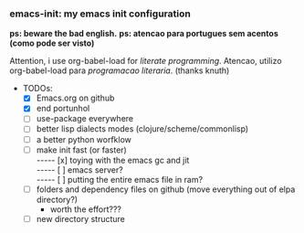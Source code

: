 ### emacs-init: my emacs init configuration

**ps: beware the bad english.**
**ps: atencao para portugues sem acentos (como pode ser visto)**

Attention, i use org-babel-load for *literate programming*.
Atencao, utilizo org-babel-load para *programacao literaria*.
(thanks knuth)

* TODOs:
  - [x] Emacs.org on github
  - [x] end portunhol
  - [ ] use-package everywhere
  - [ ] better lisp dialects modes (clojure/scheme/commonlisp)
  - [ ] a better python worfklow
  - [ ] make init fast (or faster)  
  ----- [x] toying with the emacs gc and jit  
  ----- [ ] emacs server?  
  ----- [ ] putting the entire emacs file in ram?  
  - [ ] folders and dependency files on github (move everything out of
    elpa directory?)  
     - worth the effort???  
  - [ ] new directory structure
